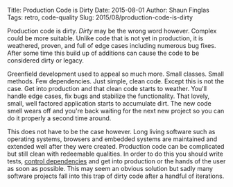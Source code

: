 Title: Production Code is Dirty
Date: 2015-08-01
Author: Shaun Finglas
Tags: retro, code-quality
Slug: 2015/08/production-code-is-dirty

Production code is dirty. *Dirty* may be the wrong word however. Complex
could be more suitable. Unlike code that is not yet in production, it is
weathered, proven, and full of edge cases including numerous bug fixes.
After some time this build up of additions can cause the code to be
considered dirty or legacy.

Greenfield development used to appeal so much more. Small classes. Small
methods. Few dependencies. Just simple, clean code. Except this is not
the case. Get into production and that clean code starts to weather.
You'll handle edge cases, fix bugs and stabilize the functionality. That
lovely, small, well factored application starts to accumulate dirt. The
new code smell wears off and you're back waiting for the next new
project so you can do it properly a second time around.

This does not have to be the case however. Long living software such as
operating systems, browsers and embedded systems are maintained and
extended well after they were created. Production code can be
complicated but still clean with redeemable qualities. In order to do
this you should write tests, [control
dependencies](http://blog.shaunfinglas.co.uk/2014/12/limit-amount-of-dependencies-you-use.html)
and get into production or the hands of the user as soon as possible.
This may seem an obvious solution but sadly many software projects fall
into this trap of dirty code after a handful of iterations.